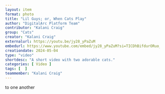 ```yaml
---
layout: item
format: photo
title: "Lil Guys; or, When Cats Play"
author: "DigitalArc Platform Team"
contributor: "Kalani Craig"
group: "Cats"
creator: "Kalani Craig"
externalurl: https://youtu.be/jy28_yPaZuM
embedurl: https://www.youtube.com/embed/jy28_yPaZuM?si=TICDhBifdurORuo_
creationdate: 2024-05-04
type: "video"
shortdesc: "A short video with two adorable cats."
categories: [ Video ]
tags: [  ]
teammember: "Kalani Craig"
---
```





 to one another
